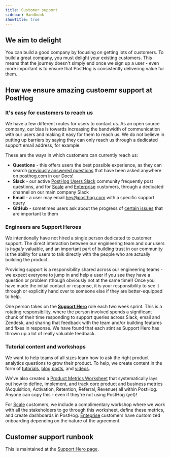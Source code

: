 ```yaml
---
title: Customer support
sidebar: Handbook
showTitle: true
---
```


## We aim to delight

You can build a good company by focusing on getting lots of customers. To build a great company, you must delight your existing customers. This means that the journey doesn't simply end once we sign up a user - even more important is to ensure that PostHog is consistently delivering value for them.

## How we ensure amazing custoemr support at PostHog

### It's easy for customers to reach us

We have a few different routes for users to contact us. As an open source company, our bias is towards increasing the bandwidth of communication with our users and making it easy for them to reach us. We do not believe in putting up barriers by saying they can only reach us through a dedicated support email address, for example.

These are the ways in which customers can currently reach us:

- **Questions** - this offers users the best possible experience, as they can search [previously answered questions](/questions) that have been asked anywhere on posthog.com in our Docs!
- **Slack** - our active [PostHog Users Slack](https://posthog.com/slack) community frequently post questions, and for [Scale](/pricing#scale) and [Enterprise](/pricing#enterprise) customers, through a dedicated channel on our main company Slack
- **Email** - a user may email hey@posthog.com with a specific support query
- **GitHub** - sometimes users ask about the progress of [certain issues](https://github.com/PostHog/posthog) that are important to them

### Engineers are Support Heroes

We intentionally have not hired a single person dedicated to customer support. The direct interaction between our engineering team and our users is _hugely_ valuable, and an important part of building trust in our community is the ability for users to talk directly with the people who are actually building the product.

Providing support is a responsibility shared across our engineering teams - we expect everyone to jump in and help a user if you see they have a question or problem (though obviously not at the same time!) Once you have made the initial contact or response, it is your responsibility to see it through or explicitly hand over to someone else if they are better-equipped to help.

One person takes on the **[Support Hero](/handbook/engineering/support-hero)** role each two week sprint. This is a rotating responsibility, where the person involved spends a significant chunk of their time responding to support queries across Slack, email and Zendesk, and sharing that feedback with the team and/or building features and fixes in response. We have found that each stint as Support Hero has thrown up a lot of really valuable feedback. 

### Tutorial content and workshops

We want to help teams of all sizes learn how to ask the right product analytics questions to grow their product. To help, we create content in the form of [tutorials](https://posthog.com/docs/tutorials), [blog posts](https://posthog.com/blog), and [videos](https://www.youtube.com/channel/UCn4mJ4kK5KVSvozJre645LA).

We've also created a [Product Metrics Worksheet](https://docs.google.com/document/d/1mXKS08ngcJlbJdaYihikHO7RDY8dbxyChmsUneOwrfw/edit?usp=sharing) that systematically lays out how to define, implement, and track core product and business metrics (Acquisition, Activation, Retention, Referral, Revenue) all within PostHog. Anyone can copy this - even if they're not using PostHog (yet)!

For [Scale](/pricing#scale) customers, we include a complimentary workshop where we work with all the stakeholders to go through this worksheet, define these metrics, and create dashboards in PostHog. [Enteprise](/pricing#enterprise) customers have customized onboarding depending on the nature of the agreement. 

## Customer support runbook

This is maintained at the [Support Hero page](/handbook/engineering/support-hero). 
